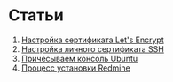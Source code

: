 # Статьи

1. [Настройка сертификата Let's Encrypt](src/lets-encrypt.md)
1. [Настройка личного сертификата SSH](src/ssh-no-login.md)
1. [Причесываем консоль Ubuntu](src/nice-shell.md)
1. [Процесс установки Redmine](src/redmine.md)